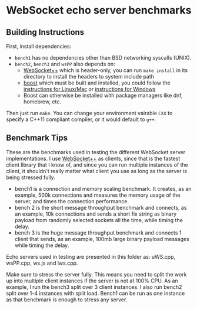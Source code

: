 # WebSocket echo server benchmarks

## Building Instructions

First, install dependencies:

* `bench1` has no dependencies other than BSD networking syscalls (UNIX).
* `bench2`, `bench3` and `wsPP` also depends on:
  - [WebSocket++](https://github.com/zaphoyd/websocketpp) which is header-only, you can run `make install` in its directory to install the headers to system include path
  - [boost](http://www.boost.org/) which must be built and installed, you could follow the [instructions for Linux/Mac](http://www.boost.org/doc/libs/1_60_0/more/getting_started/unix-variants.html) or [instructions for Windows](http://www.boost.org/doc/libs/1_60_0/more/getting_started/windows.html)
  - Boost can otherwise be installed with package managers like dnf, homebrew, etc.

Then just run `make`. You can change your environment vairable `CXX` to specify a C++11 compliant compiler, or it would default to `g++`. 

## Benchmark Tips

These are the benchmarks used in testing the different WebSocket server implementations. I use [WebSocket++](https://github.com/zaphoyd/websocketpp) as clients, since that is the fastest client library that I know of, and since you can run multiple instances of the client, it shouldn't really matter what client you use as long as the server is being stressed fully.

* bench1 is a connection and memory scaling benchmark. It creates, as an example, 500k connections and measures the memory usage of the server, and times the connection performance.
* bench 2 is the short message throughput benchmark and connects, as an example, 10k connections and sends a short fix string as binary payload from randomly selected sockets all the time, while timing the delay.
* bench 3 is the huge message throughput benchmark and connects 1 client that sends, as an example, 100mb large binary payload messages while timing the delay.

Echo servers used in testing are presented in this folder as: uWS.cpp, wsPP.cpp, ws.js and lws.cpp.

Make sure to stress the server fully. This means you need to split the work up into multiple client instances if the server is not at 100% CPU. As an example, I run the bench3 split over 3 client instances. I also run bench2 split over 1-4 instances with split load. Bench1 can be run as one instance as that benchmark is enough to stress any server.
